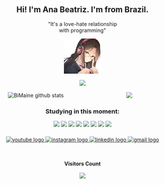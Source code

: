 <div align="center">
  <h2>Hi! I'm Ana Beatriz. I'm from Brazil.</h2>

  <p>"It's a love-hate relationship<br />
	with programming"</p>

<div style="text-align: center;">
  <img src="avatar.png" alt="Icon" style="width: 20%;">
</div>

  <p>
    <img width="50%" src="https://github-profile-trophy.vercel.app/?username=BiMaine&theme=dracula&row=2&no-bg=true&column=3&margin-w=15&margin-h=15"/>
  </p>
  
  <div style="display: flex; justify-content: space-between;">
    <div style="width: 100%;">
      <img width="50%" src="https://github-readme-stats.vercel.app/api?username=BiMaine&show_icons=true&count_private=true&hide_border=true&title_color=ff64da&icon_color=a960ff&text_color=ffffff&bg_color=291B3E" alt="BiMaine github stats" /> 
    </div>
    <div style="width: 100%; float: right;">
      <img width="50%" src="https://github-readme-stats.vercel.app/api/top-langs/?username=BiMaine&layout=compact&hide_border=true&title_color=ff64da&text_color=ffffff&bg_color=291B3E" />
    </div>
  </div>

  ### Studying in this moment:

  <div align="center">
    <img src="https://cdn.jsdelivr.net/gh/devicons/devicon/icons/python/python-original.svg" height="50"  />
    <img src="https://cdn.jsdelivr.net/gh/devicons/devicon/icons/postgresql/postgresql-original.svg" height="50"  />
    <img src="https://cdn.jsdelivr.net/gh/devicons/devicon/icons/html5/html5-original.svg" height="50"  />
    <img src="https://cdn.jsdelivr.net/gh/devicons/devicon/icons/css3/css3-original.svg" height="50"  />
    <img src="https://cdn.jsdelivr.net/gh/devicons/devicon/icons/sass/sass-original.svg" height="50" />
    <img src="https://cdn.jsdelivr.net/gh/devicons/devicon/icons/javascript/javascript-original.svg" height="50"  />
    <img src="https://cdn.jsdelivr.net/gh/devicons/devicon/icons/arduino/arduino-original-wordmark.svg" height="50" />
    <img src="https://cdn.jsdelivr.net/gh/devicons/devicon/icons/cplusplus/cplusplus-original.svg" height="50" />
  </div>

  ###

  <div align="center">
    <a href="https://t.co/M54svfXkvB" target="_blank">
      <img src="https://img.shields.io/static/v1?message=Youtube&logo=youtube&label=&color=FF0000&logoColor=white&labelColor=&style=for-the-badge" height="35" alt="youtube logo"  />
    </a>
    <a href="https://www.instagram.com/bimaine29/" target="_blank">
      <img src="https://img.shields.io/static/v1?message=Instagram&logo=instagram&label=&color=E4405F&logoColor=white&labelColor=&style=for-the-badge" height="35" alt="instagram logo"  />
    </a>
    <a href="https://www.linkedin.com/in/ana-beatriz-oliveira-f%C3%A9lix-948441232/" target="_blank">
      <img src="https://img.shields.io/static/v1?message=LinkedIn&logo=linkedin&label=&color=0077B5&logoColor=white&labelColor=&style=for-the-badge" height="35" alt="linkedin logo"  />
    </a>
    <a href="mailto:headstonebeatriz123@gmail.com">
      <img src="https://img.shields.io/static/v1?message=Gmail&logo=gmail&label=&color=A52A2A&logoColor=white&labelColor=&style=for-the-badge" height="35" alt="gmail logo"  />
    </a>
  </div>

  <br>
</div>

<div align="center">
<br><p align="centre"><b>Visitors Count</b></p>  
<p align="center"><img align="center" src="https://profile-counter.glitch.me/{BiMaine}/count.svg" /></p> 
<br>
</div>
